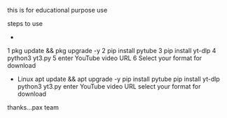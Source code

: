 this is for educational purpose use


steps to use
* <termux>
1 pkg update && pkg upgrade -y
2 pip install pytube
3 pip install yt-dlp
4 python3 yt3.py
5 enter YouTube video URL 
6 Select your format for download


* Linux
apt update && apt upgrade -y
pip install pytube
pip install yt-dlp
python3 yt3.py
enter YouTube video URL
select your format for download


thanks...pax team
